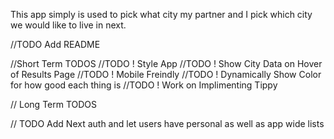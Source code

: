 This app simply is used to pick what city my partner and I pick which city we would like to live in next.

//TODO Add README

//Short Term TODOS
//TODO ! Style App
//TODO ! Show City Data on Hover of Results Page
//TODO ! Mobile Freindly
//TODO ! Dynamically Show Color for how good each thing is
//TODO ! Work on Implimenting Tippy

// Long Term TODOS

// TODO Add Next auth and let users have personal as well as app wide lists
